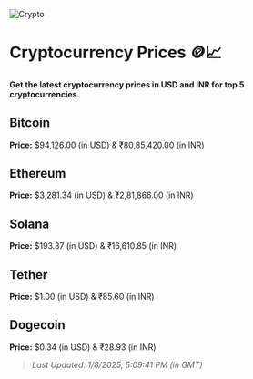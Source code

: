 
![Crypto](https://www.techguide.com.au/wp-content/uploads/2020/11/crypto3.jpeg)

# Cryptocurrency Prices 🪙📈

#### Get the latest cryptocurrency prices in USD and INR for top 5 cryptocurrencies.

## Bitcoin

**Price:** $94,126.00 (in USD) & ₹80,85,420.00 (in INR)

## Ethereum

**Price:** $3,281.34 (in USD) & ₹2,81,866.00 (in INR)

## Solana

**Price:** $193.37 (in USD) & ₹16,610.85 (in INR)

## Tether

**Price:** $1.00 (in USD) & ₹85.60 (in INR)

## Dogecoin

**Price:** $0.34 (in USD) & ₹28.93 (in INR)

> _Last Updated: 1/8/2025, 5:09:41 PM (in GMT)_
